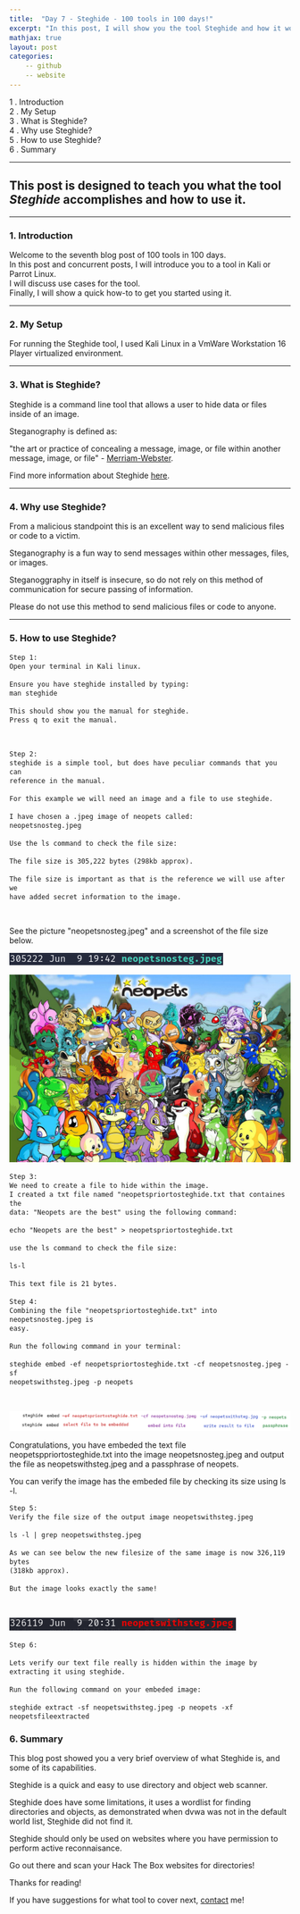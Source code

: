 ```yaml
---
title:  "Day 7 - Steghide - 100 tools in 100 days!"
excerpt: "In this post, I will show you the tool Steghide and how it works."
mathjax: true
layout: post
categories:
    -- github
    -- website
---
```


1 . Introduction
<br>
2 . My Setup
<br>
3 . What is Steghide?
<br>
4 . Why use Steghide?
<br>
5 . How to use Steghide?
<br>
6 . Summary

---

## This post is designed to teach you what the tool *Steghide* accomplishes and how to use it.

---

### 1. **Introduction**

Welcome to the seventh blog post of 100 tools in 100 days.<br> 
In this post and concurrent posts, I will introduce you to a tool in Kali or Parrot Linux. <br>
I will discuss use cases for the tool.<br> 
Finally, I will show a quick how-to to get you started using it. 

---

### 2. **My Setup**

For running the Steghide tool, I used Kali Linux in a VmWare Workstation 16 Player virtualized environment.

---

### 3. **What is Steghide?**

Steghide is a command line tool that allows a user to hide data or files inside of an image. 

Steganography is defined as:

"the art or practice of concealing a message, image, or file within another message, image, or file" - [Merriam-Webster](https://www.merriam-webster.com/dictionary/steganography).

Find more information about Steghide [here](http://steghide.sourceforge.net/).

---

### 4. **Why use Steghide?**

From a malicious standpoint this is an excellent way to send malicious files or code to a victim.

Steganography is a fun way to send messages within other messages, files, or images.

Steganoggraphy in itself is insecure, so do not rely on this method of communication for secure passing of information. 

Please do not use this method to send malicious files or code to anyone. 

---

### 5. **How to use Steghide?**

    Step 1: 
    Open your terminal in Kali linux.

    Ensure you have steghide installed by typing:
    man steghide

    This should show you the manual for steghide.
    Press q to exit the manual.

<br>

    Step 2:
    steghide is a simple tool, but does have peculiar commands that you can 
    reference in the manual.

    For this example we will need an image and a file to use steghide.

    I have chosen a .jpeg image of neopets called:
    neopetsnosteg.jpeg

    Use the ls command to check the file size:

    The file size is 305,222 bytes (298kb approx).

    The file size is important as that is the reference we will use after we 
    have added secret information to the image. 

<br>

See the picture "neopetsnosteg.jpeg" and a screenshot of the file size below.

![](https://raw.githubusercontent.com/matthewomccorkle/matthewomccorkle.github.io/master/_posts/assets/100%20tools/steghide/steghide1.PNG)

![](https://raw.githubusercontent.com/matthewomccorkle/matthewomccorkle.github.io/master/_posts/assets/100%20tools/steghide/neopetsnosteg.jpeg)

    Step 3:
    We need to create a file to hide within the image. 
    I created a txt file named "neopetspriortosteghide.txt that containes the 
    data: "Neopets are the best" using the following command:

    echo "Neopets are the best" > neopetspriortosteghide.txt

    use the ls command to check the file size:

    ls-l

    This text file is 21 bytes.

    Step 4:
    Combining the file "neopetspriortosteghide.txt" into neopetsnosteg.jpeg is 
    easy.

    Run the following command in your terminal:

    steghide embed -ef neopetspriortosteghide.txt -cf neopetsnosteg.jpeg -sf 
    neopetswithsteg.jpeg -p neopets

<br>

![](https://raw.githubusercontent.com/matthewomccorkle/matthewomccorkle.github.io/master/_posts/assets/100%20tools/steghide/steghide5.PNG)

Congratulations, you have embeded the text file neopetsppriortosteghide.txt into the image neopetsnosteg.jpeg and output  the file as neopetswithsteg.jpeg and a passphrase of neopets.

You can verify the image has the embeded file by checking its size using ls -l.

    Step 5:
    Verify the file size of the output image neopetswithsteg.jpeg

    ls -l | grep neopetswithsteg.jpeg

    As we can see below the new filesize of the same image is now 326,119 bytes 
    (318kb approx).

    But the image looks exactly the same!
<br>

![](https://raw.githubusercontent.com/matthewomccorkle/matthewomccorkle.github.io/master/_posts/assets/100%20tools/steghide/steghide6.PNG)

    Step 6:

    Lets verify our text file really is hidden within the image by extracting it using steghide.

    Run the following command on your embeded image:

    steghide extract -sf neopetswithsteg.jpeg -p neopets -xf 
    neopetsfileextracted 

### 6. **Summary**

This blog post showed you a very brief overview of what Steghide is, and some of its capabilities.

Steghide is a quick and easy to use directory and object web scanner. 

Steghide does have some limitations, it uses a wordlist for finding directories and objects, as demonstrated when dvwa was not in the default world list, Steghide did not find it. 

Steghide should only be used on websites where you have permission to perform active reconnaisance. 

Go out there and scan your Hack The Box websites for directories!

Thanks for reading!<br>

If you have suggestions for what tool to cover next, [contact](mailto:matthew.o.mccorkle@gmail.com) me!